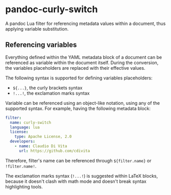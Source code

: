 # pandoc-curly-switch
A pandoc Lua filter for referencing metadata values within a document, thus applying variable substitution.

## Referencing variables
Everything defined within the YAML metadata block of a document can be referenced as variable within the document itself. During the conversion, the variables placeholders are replaced with their effective values.

The following syntax is supported for defining variables placeholders:
- `${...}`, the curly brackets syntax
- `!...!`, the exclamation marks syntax

Variable can be referenced using an object-like notation, using any of the supported syntax. For example, having the following metadata block:
```yaml
filter:
  name: curly-switch
  language: lua
  license:
    type: Apache License, 2.0
  developers:
    - name: Claudio Di Vita
      url: https://github.com/cdivita
```

Therefore, filter's name can be referenced through `${filter.name}` or `!filter.name!`.

The exclamation marks syntax (`!...!`) is suggested within LaTeX blocks, because it doesn't clash with math mode and doesn't break syntax highlighting tools.